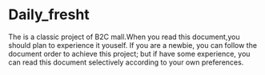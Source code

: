 # Daily_fresht
The is a classic project of B2C mall.When you read this document,you should plan to experience it youself.
If you are a newbie, you can follow the document order to achieve this project; but if have some experience, 
you can read this document selectively according to your own preferences.
